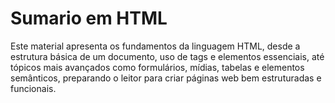 # Sumario em HTML
Este material apresenta os fundamentos da linguagem HTML, desde a estrutura básica de um documento, uso de tags e elementos essenciais, até tópicos mais avançados como formulários, mídias, tabelas e elementos semânticos, preparando o leitor para criar páginas web bem estruturadas e funcionais.
